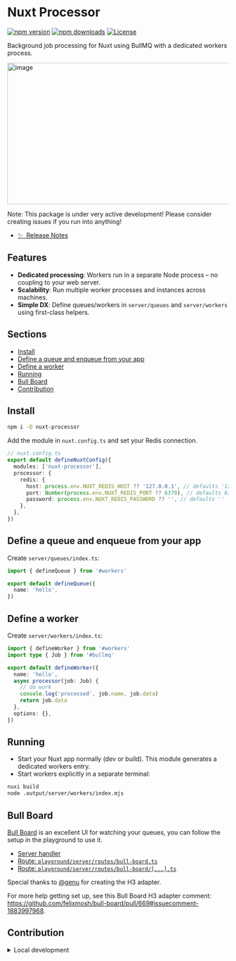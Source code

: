 # Nuxt Processor

[![npm version][npm-version-src]][npm-version-href]
[![npm downloads][npm-downloads-src]][npm-downloads-href]
[![License][license-src]][license-href]

Background job processing for Nuxt using BullMQ with a dedicated workers process.

<img width="763" height="321" alt="image" src="https://github.com/user-attachments/assets/f49d79a9-f99a-4612-b3bc-cad724475bf4" />

Note: This package is under very active development! Please consider creating issues if you run into anything!

- [✨ &nbsp;Release Notes](/CHANGELOG.md)
<!-- - [📖 &nbsp;Documentation](https://example.com) -->

## Features

- **Dedicated processing**: Workers run in a separate Node process – no coupling to your web server.
- **Scalability**: Run multiple worker processes and instances across machines.
- **Simple DX**: Define queues/workers in `server/queues` and `server/workers` using first-class helpers.

## Sections

- [Install](#install)
- [Define a queue and enqueue from your app](#define-a-queue-and-enqueue-from-your-app)
- [Define a worker](#define-a-worker)
- [Running](#running)
- [Bull Board](#bull-board)
- [Contribution](#contribution)

## Install

```bash
npm i -D nuxt-processor
```

Add the module in `nuxt.config.ts` and set your Redis connection.

```ts
// nuxt.config.ts
export default defineNuxtConfig({
  modules: ['nuxt-processor'],
  processor: {
    redis: {
      host: process.env.NUXT_REDIS_HOST ?? '127.0.0.1', // defaults '127.0.0.1'
      port: Number(process.env.NUXT_REDIS_PORT ?? 6379), // defaults 6379
      password: process.env.NUXT_REDIS_PASSWORD ?? '', // defaults ''
    },
  },
})
```

## Define a queue and enqueue from your app

Create `server/queues/index.ts`:

```ts
import { defineQueue } from '#workers'

export default defineQueue({
  name: 'hello',
})
```

## Define a worker

Create `server/workers/index.ts`:

```ts
import { defineWorker } from '#workers'
import type { Job } from '#bullmq'

export default defineWorker({
  name: 'hello',
  async processor(job: Job) {
    // do work
    console.log('processed', job.name, job.data)
    return job.data
  },
  options: {},
})
```

## Running

- Start your Nuxt app normally (dev or build). This module generates a dedicated workers entry.
- Start workers explicitly in a separate terminal:

```bash
nuxi build
node .output/server/workers/index.mjs
```

## Bull Board

[Bull Board](https://github.com/felixmosh/bull-board) is an excellent UI for watching your queues, you can follow the setup in the playground to use it.

- [Server handler](./playground/server/handlers/bull-board.ts)
- [Route: `playground/server/routes/bull-board.ts`](./playground/server/routes/bull-board.ts)
- [Route: `playground/server/routes/bull-board/[...].ts`](./playground/server/routes/bull-board/%5B...%5D.ts)

Special thanks to [@genu](https://github.com/genu) for creating the H3 adapter.

For more help getting set up, see this Bull Board H3 adapter comment: <https://github.com/felixmosh/bull-board/pull/669#issuecomment-1883997968>.

## Contribution

<details>
  <summary>Local development</summary>
  
  ```bash
  # Install dependencies
  npm install
  
  # Generate type stubs
  npm run dev:prepare
  
  # Develop with the playground
  npm run dev
  
  # Build the playground
  npm run dev:build
  
  # Run ESLint
  npm run lint
  
  # Run Vitest
  npm run test
  npm run test:watch
  
  # Release new version
  npm run release
  ```

</details>


<!-- Badges -->
[npm-version-src]: https://img.shields.io/npm/v/nuxt-processor/latest.svg?style=flat&colorA=020420&colorB=00DC82
[npm-version-href]: https://npmjs.com/package/nuxt-processor

[npm-downloads-src]: https://img.shields.io/npm/dm/nuxt-processor.svg?style=flat&colorA=020420&colorB=00DC82
[npm-downloads-href]: https://npm.chart.dev/nuxt-processor

[license-src]: https://img.shields.io/npm/l/nuxt-processor.svg?style=flat&colorA=020420&colorB=00DC82
[license-href]: https://npmjs.com/package/nuxt-processor

